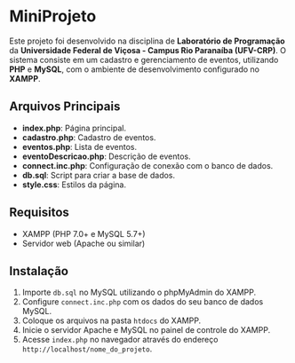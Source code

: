 # MiniProjeto

Este projeto foi desenvolvido na disciplina de **Laboratório de Programação** da **Universidade Federal de Viçosa - Campus Rio Paranaíba (UFV-CRP)**. O sistema consiste em um cadastro e gerenciamento de eventos, utilizando **PHP** e **MySQL**, com o ambiente de desenvolvimento configurado no **XAMPP**.

## Arquivos Principais

- **index.php**: Página principal.
- **cadastro.php**: Cadastro de eventos.
- **eventos.php**: Lista de eventos.
- **eventoDescricao.php**: Descrição de eventos.
- **connect.inc.php**: Configuração de conexão com o banco de dados.
- **db.sql**: Script para criar a base de dados.
- **style.css**: Estilos da página.

## Requisitos

- XAMPP (PHP 7.0+ e MySQL 5.7+)
- Servidor web (Apache ou similar)

## Instalação

1. Importe `db.sql` no MySQL utilizando o phpMyAdmin do XAMPP.
2. Configure `connect.inc.php` com os dados do seu banco de dados MySQL.
3. Coloque os arquivos na pasta `htdocs` do XAMPP.
4. Inicie o servidor Apache e MySQL no painel de controle do XAMPP.
5. Acesse `index.php` no navegador através do endereço `http://localhost/nome_do_projeto`.

